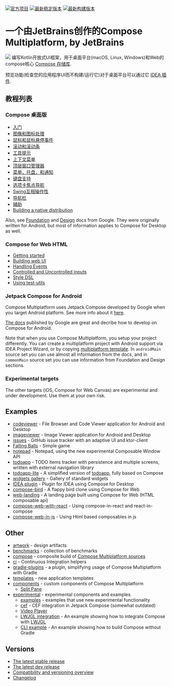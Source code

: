 [![官方项目](http://jb.gg/badges/official.svg)](https://confluence.jetbrains.com/display/ALL/JetBrains+on+GitHub)
[![最新稳定版本](https://img.shields.io/github/v/release/JetBrains/compose-jb?color=brightgreen&label=latest%20release)](https://github.com/JetBrains/compose-jb/releases/latest)
[![最新构建版本](https://img.shields.io/github/v/release/JetBrains/compose-jb?color=orange&include_prereleases&label=latest%20build)](https://github.com/JetBrains/compose-jb/releases)

# 一个由JetBrains创作的Compose Multiplatform, by JetBrains
![](artwork/readme/apps.png)
编写Kotlin开放式UI框架，用于桌面平台(macOS, Linux, Windows)和Web的compose核心 [Compose 存储库](https://android.googlesource.com/platform/frameworks/support).

预览功能(检查您的应用程序UI而不构建/运行它)对于桌面平台可以通过它 [IDEA 插件](https://plugins.jetbrains.com/plugin/16541-compose-multiplatform-ide-support).

## 教程列表
### Compose 桌面版
* [入门](tutorials/Getting_Started)
* [图像和图标处理](tutorials/Image_And_Icons_Manipulations)
* [鼠标和鼠标悬停事件](tutorials/Mouse_Events)
* [滚动和滚动条](tutorials/Desktop_Components#scrollbars)
* [工具提示](tutorials/Desktop_Components#tooltips)
* [上下文菜单](tutorials/Context_Menu/README.md)
* [顶层窗口管理器](tutorials/Window_API_new)
* [菜单，托盘，和通知](tutorials/Tray_Notifications_MenuBar_new)
* [键盘支持](tutorials/Keyboard)
* [选项卡焦点导航](tutorials/Tab_Navigation)
* [Swing互相操作性](tutorials/Swing_Integration)
* [导航栏](tutorials/Navigation)
* [辅助](https://github.com/JetBrains/compose-jb/tree/master/tutorials/Accessibility)
* [Building a native distribution](tutorials/Native_distributions_and_local_execution)

Also, see [Foundation](https://developer.android.com/jetpack/compose/documentation#core) and [Design](https://developer.android.com/jetpack/compose/documentation#design) docs from Google. They were originally written for Android, but most of information applies to Compose for Desktop as well.

### Compose for Web HTML
* [Getting started](tutorials/Web/Getting_Started) 
* [Building web UI](tutorials/Web/Building_UI)
* [Handling Events](tutorials/Web/Events_Handling)
* [Controlled and Uncontrolled inputs](tutorials/Web/Controlled_Uncontrolled_Inputs)
* [Style DSL](tutorials/Web/Style_Dsl)
* [Using test-utils](tutorials/Web/Using_Test_Utils)

### Jetpack Compose for Android
Compose Multiplatform uses Jetpack Compose developed by Google when you target Android platform. See more info about it [here](tutorials/Development_for_Android).

[The docs](https://developer.android.com/jetpack/compose/documentation) published by Google are great and decribe how to develop on Compose for Android.

Note that when you use Compose Multiplatform, you setup your project differently. You can create a multiplatform project with Android support via IDEA Project Wizard, or by copying [multiplatform template](https://github.com/JetBrains/compose-jb/tree/master/templates/multiplatform-template). In `androidMain` source set you can use almost all information from the docs, and in `commonMain` source set you can use information from Foundation and Design sections.

### Experimental targets
The other targets (iOS, Compose for Web Canvas) are experimental and under development. Use them at your own risk.

## Examples
   * [codeviewer](examples/codeviewer) - File Browser and Code Viewer application for Android and Desktop
   * [imageviewer](examples/imageviewer) - Image Viewer application for Android and Desktop
   * [issues](examples/issues) - GitHub issue tracker with an adaptive UI and ktor-client
   * [Falling Balls](examples/falling-balls) - Simple game
   * [notepad](examples/notepad) - Notepad, using the new experimental Composable Window API
   * [todoapp](examples/todoapp) - TODO items tracker with persistence and multiple screens, written with external navigation library
   * [todoapp-lite](examples/todoapp-lite) - A simplified version of [todoapp](examples/todoapp), fully based on Compose
   * [widgets gallery](examples/widgets-gallery) - Gallery of standard widgets
   * [IDEA plugin](examples/intellij-plugin) - Plugin for IDEA using Compose for Desktop
   * [compose-bird](examples/web-compose-bird) - A flappy bird clone using Compose for Web
   * [web-landing](examples/web-landing) - A landing page built using Compose for Web (HTML composable api)
   * [compose-web-with-react](examples/web-with-react) - Using compose-in-react and react-in-compose
   * [compose-web-in-js](examples/web-compose-in-js) - Using Html based composables in js

## Other ##
* [artwork](artwork) - design artifacts
* [benchmarks](benchmarks) - collection of benchmarks
* [compose](compose) - composite build of [Compose Multiplatform sources](https://github.com/JetBrains/androidx)
* [ci](ci) - Continuous Integration helpers
* [gradle-plugins](gradle-plugins) - a plugin, simplifying usage of Compose Multiplatform with Gradle
* [templates](templates) - new application templates
* [components](components) - custom components of Compose Multiplatform
   * [Split Pane](components/SplitPane)
* [experimental](experimental) - experimental components and examples
   * [examples](experimental/examples) - examples that use new experimental functionality
   * [cef](experimental/cef) - CEF integration in Jetpack Compose (somewhat outdated)
   * [Video Player](experimental/components/VideoPlayer)
   * [LWJGL integration](experimental/lwjgl-integration) - An example showing how to integrate Compose with [LWJGL](https://www.lwjgl.org)
   * [CLI example](experimental/build_from_cli) - An example showing how to build Compose without Gradle
       
## Versions ##

* [The latest stable release](https://github.com/JetBrains/compose-jb/releases/latest)
* [The latest dev release](https://github.com/JetBrains/compose-jb/releases)
* [Compatibility and versioning overview](VERSIONING.md)
* [Changelog](CHANGELOG.md)
